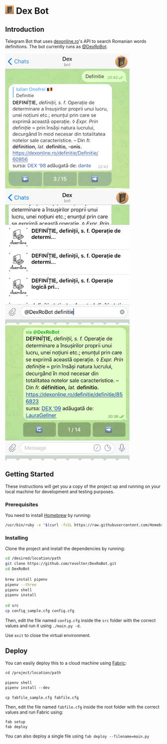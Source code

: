 # <img src="/images/logo.png" width="28"/> Dex Bot

## Introduction

Telegram Bot that uses [dexonline.ro](https://dexonline.ro)'s API to search Romanian words definitions. The bot currently runs as [@DexRoBot](https://t.me/DexRoBot).

![Screenshot 1](images/screenshot_1.jpg)
![Screenshot 2](images/screenshot_2.jpg)
![Screenshot 3](images/screenshot_3.jpg)

## Getting Started

These instructions will get you a copy of the project up and running on your local machine for development and testing purposes.

### Prerequisites

You need to install [Homebrew](https://brew.sh) by running:

```sh
/usr/bin/ruby -e "$(curl -fsSL https://raw.githubusercontent.com/Homebrew/install/master/install)"
```

### Installing

Clone the project and install the dependencies by running:

```sh
cd /desired/location/path
git clone https://github.com/revolter/DexRoBot.git
cd DexRoBot

brew install pipenv
pipenv --three
pipenv shell
pipenv install

cd src
cp config_sample.cfg config.cfg
```

Then, edit the file named `config.cfg` inside the `src` folder with the correct values and run it using `./main.py -d`.

Use `exit` to close the virtual environment.

## Deploy

You can easily deploy this to a cloud machine using [Fabric](http://fabfile.org):

```
cd /project/location/path

pipenv shell
pipenv install --dev

cp fabfile_sample.cfg fabfile.cfg
```

Then, edit the file named `fabfile.cfg` inside the root folder with the correct values and run Fabric using:

```
fab setup
fab deploy
```

You can also deploy a single file using `fab deploy --filename=main.py`
